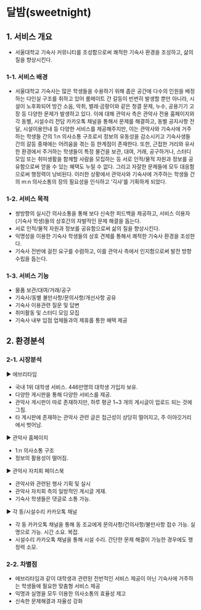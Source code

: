 # 달밤(sweetnight)

## 1. 서비스 개요
- 서울대학교 기숙사 커뮤니티를 조성함으로써 쾌적한 기숙사 환경을 조성하고, 삶의 질을 향상시킨다.

### 1-1.  서비스 배경
- 서울대학교 기숙사는 많은 학생들을 수용하기 위해 좁은 공간에 다수의 인원을 배정하는 다인실 구조를 취하고 있어 룸메이트 간 갈등이 빈번히 발생할 뿐만 아니라, 시설이 노후화되어 방간 소음, 악취, 벌레·곰팡이와 같은 청결 문제, 누수, 공용기기 고장 등 다양한 문제가 발생하고 있다. 이에 대해 관악사 측은 관악사 전용 홈페이지와 각 동별, 시설수리 전담 카카오톡 채널을 통해서 문제를 해결하고, 동별 공지사항 전달, 시설이용안내 등 다양한 서비스를 제공해주지만, 이는 관악사와 기숙사에 거주하는 학생들 간의 1:n 의사소통 구조로서 정보의 유동성을 감소시키고 기숙사생들 간의 갈등 중재에는 어려움을 겪는 등 한계점이 존재한다. 또한, 근접한 거리와 유사한 환경에서 주거하는 학생들이 특정 물건을 보관, 대여, 거래, 공구하거나, 스터디 모임 또는 취미생활을 함께할 사람을 모집하는 등 서로 인적/물적 자원과 정보를 공유함으로써 얻을 수 있는 혜택도 누릴 수 없다. 그리고 자잘한 문제들에 모두 대응함으로써 행정력이 낭비된다.
이러한 상황에서 관악사와 기숙사에 거주하는 학생들 간의 m:n 의사소통의 장의 필요성을 인식하고 ‘긱샤’를 기획하게 되었다.

### 1-2. 서비스 목적
- 쌍방향의 실시간 의사소통을 통해 보다 신속한 피드백을 제공하고, 서비스 이용자(기숙사 학생)들의 상호간의 자발적인 문제 해결을 돕는다.
- 서로 인적/물적 자원과 정보를 공유함으로써 삶의 질을 향상시킨다.
- 익명성을 이용한 기숙사 학생들의 상호 견제를 통해서 쾌적한 기숙사 환경을 조성한다.
- 기숙사 전반에 걸친 요구를 수렴하고, 이를 관악사 측에서 인지함으로써 발전 방향 수립을 돕는다.

### 1-3. 서비스 기능
- 물품 보관/대여/거래/공구
- 기숙사/동별 불만사항/문의사항/개선사항 공유
- 기숙사 이용관련 질문 및 답변
- 취미활동 및 스터디 모임 모집
- 기숙사 내부 입점 업체들과의 제휴를 통한 혜택 제공

## 2. 환경분석

### 2-1. 시장분석

▶ 에브리타임
- 국내 1위 대학생 서비스. 446만명의 대학생 가입자 보유.
- 다양한 게시판을 통해 다양한 서비스를 제공.
- 관악사 게시판이 따로 존재하지만, 하루 평균 1~3 개의 게시글이 업로드 되는 것에 그침. 
- 타 게시판에 존재하는 관악사 관련 글은 접근성이 상당히 떨어지고, 주 이야깃거리에서 벗어남.

▶ 관악사 홈페이지
- 1:n 의사소통 구조
- 정보의 활용성이 떨어짐.

▶ 관악사 자치회 페이스북
- 관악사와 관련된 행사 기획 및 실시
- 관악사 자치회 측의 일방적인 게시글 게재.
- 기숙사 학생들은 댓글로 소통 가능.

▶ 각 동/시설수리 카카오톡 채널
- 각 동 카카오톡 채널을 통해 동 조교에게 문의사항/건의사항/불만사항 접수 가능. 실명으로 가능. 시간 소요. 복잡.
- 시설수리 카카오톡 채널을 통해 시설 수리. 간단한 문제 해결이 가능한 경우에도 행정력 소모.

### 2-2. 차별점
- 에브리타임과 같이 대학생과 관련된 전반적인 서비스 제공이 아닌 기숙사에 거주하는 학생들에 필요한 맞춤형 서비스 제공
- 익명과 실명을 모두 이용한 의사소통의 효율성 제고
- 신속한 문제해결과 자율성 강화
